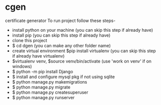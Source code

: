 # cgen
certificate generator 
To run project follow these steps-

- install python on your machine (you can skip this step if already have)
- install pip (you can skip this step if already have)
- clone this project
- $ cd dgen (you can make any other folder name)
- create virtual environment $pip install virtualenv (you can skip this step if already have virtualenv)
- $virtualenv venv, $source venv/bin/activate (use 'work on venv' if on windows)
- $ python -m pip install Django
- $ install and configure mysql pkg if not using sqlite
- $ python manage.py makemigrations
- $ python manage.py migrate 
- $ python manage.py createsuperuser 
- $ python manage.py runserver
